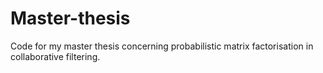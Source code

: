 # Master-thesis
Code for my master thesis concerning probabilistic matrix factorisation in collaborative filtering.
